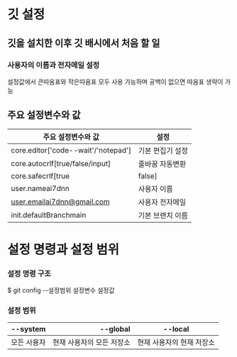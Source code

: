 # 깃 설정

## 깃을 설치한 이후 깃 배시에서 처음 할 일
### 사용자의 이름과 전자메일 설정
설정값에서 큰따옴표와 작은따옴표 모두 사용 가능하며 공백이 없으면 따옴표 생략이 가능

## 주요 설정변수와 값

|주요 설정변수와 값| 설정 |
| ------------ | ------------- |
| core.editor['code--wait'/'notepad'] | 기본 편집기 설정 |
| core.autocrlf[true/false/input] | 줄바꿈 자동변환 |
| core.safecrlf[true|false] | 줄바꿈 안전확인 |
| user.nameai7dnn | 사용자 이름 |
| user.emailai7dnn@gmail.com | 사용자 전자메일 |
| init.defaultBranchmain | 기본 브랜치 이름 |

# 설정 명령과 설정 범위

### 설정 명령 구조
$ git config --설정범위 설정변수 설정값

### 설정 범위
|--system|--global|--local|
|:---|---:|:---:|
|모든 사용자|현재 사용자의 모든 저장소| 현재 사용자의 현재 저장소 |

